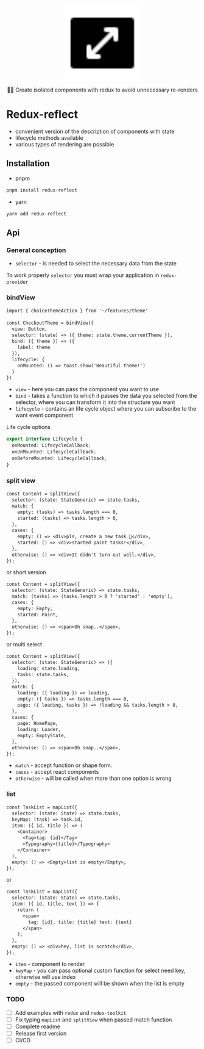 <p align="center">
  <img src="./icon.svg" width="200" align="center" alt="Redux-reflect" style="max-width: 100%;" />
  <br/>
  <p align="center">
       🧙‍♂️ Create isolated components with redux to avoid unnecessary re-renders
  </p>
</p>

# Redux-reflect

- convenient version of the description of components with state
- lifecycle methods available
- various types of rendering are possible

## Installation

- pnpm

```bash
pnpm install redux-reflect
```

- yarn

```bash
yarn add redux-reflect
```

## Api

### General conception

- `selector` - is needed to select the necessary data from the state

To work properly `selector` you must wrap your application in `redux-provider` 

### bindView

```tsx
import { choiceThemeAction } from '~/features/theme'
 
const CheckoutTheme = bindView({
  view: Button,
  selector: (state) => ({ theme: state.theme.currentTheme }),
  bind: ({ theme }) => ({
    label: theme
  }),
  lifecycle: {
    onMounted: () => toast.show('Beautiful theme!')
  }
})
```

- `view` - here you can pass the component you want to use
- `bind` - takes a function to which it passes the data you selected from the selector, where you can transform it into the structure you want
- `lifecycle` - contains an life cycle object where you can subscribe to the want event component

Life cycle options

```ts
export interface Lifecycle {
  onMounted: LifecycleCallback;
  onUnMounted: LifecycleCallback;
  onBeforeMounted: LifecycleCallback;
}
```

### split view

```tsx
const Content = splitView({
  selector: (state: StateGeneric) => state.tasks,
  match: {
    empty: (tasks) => tasks.length === 0,
    started: (tasks) => tasks.length > 0,
  },
  cases: {
    empty: () => <div>pls, create a new task 🧙</div>,
    started: () => <div>started paint tasks!</div>,
  },
  otherwise: () => <div>It didn't turn out well.</div>,
});
```

or short version

```tsx
const Content = splitView({
  selector: (state: StateGeneric) => state.tasks,
  match: (tasks) => (tasks.length > 0 ? 'started' : 'empty'),
  cases: {
    empty: Empty,
    started: Paint,
  },
  otherwise: () => <span>Oh snap..</span>,
});
```

or multi select

```tsx
const Content = splitView({
  selector: (state: StateGeneric) => ({
    loading: state.loading,
    tasks: state.tasks,
  }),
  match: {
    loading: ({ loading }) => loading,
    empty: ({ tasks }) => tasks.length === 0,
    page: ({ loading, tasks }) => !loading && tasks.length > 0,
  },
  cases: {
    page: HomePage,
    loading: Loader,
    empty: EmptyState,
  },
  otherwise: () => <span>Oh snap..</span>,
});
```

- `match` - accept function or shape form.
- `cases` - accept react components
- `otherwise` - will be called when more than one option is wrong

### list

```tsx
const TaskList = mapList({
  selector: (state: State) => state.tasks,
  keyMap: (task) => task.id,
  item: ({ id, title }) => (
    <Container>
      <Tag>tag: {id}</Tag>
      <Typography>{title}</Typography>
    </Container>
  ),
  empty: () => <Empty>list is empty</Empty>,
});
```

or

```tsx
const TaskList = mapList({
  selector: (state: State) => state.tasks,
  item: ({ id, title, text }) => {
    return (
      <span>
        tag: {id}, title: {title} text: {text}
      </span>
    );
  },
  empty: () => <div>hey, list is scratch</div>,
});
```

- `item` - component to render
- `keyMap` - you can pass optional custom function for select need key, otherwise will use index
- `empty` - the passed component will be shown when the list is empty

### TODO
- [ ] Add examples with `redux` and `redux-toolkit`
- [ ] Fix typing `mapList` and `splitView` when passed match function
- [ ] Complete readme
- [ ] Release first version
- [ ] CI/CD
